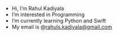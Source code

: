 - Hi, I’m Rahul Kadiyala
- I’m interested in Programming
- I’m currently learning Python and Swift
- My email is @rahuls.kadiyala@gmail.com
